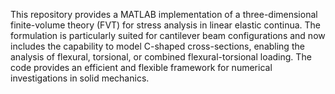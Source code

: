 This repository provides a MATLAB implementation of a three-dimensional finite-volume theory (FVT) for stress analysis in linear elastic continua. The formulation is particularly suited for cantilever beam configurations and now includes the capability to model C-shaped cross-sections, enabling the analysis of flexural, torsional, or combined flexural-torsional loading. The code provides an efficient and flexible framework for numerical investigations in solid mechanics.
